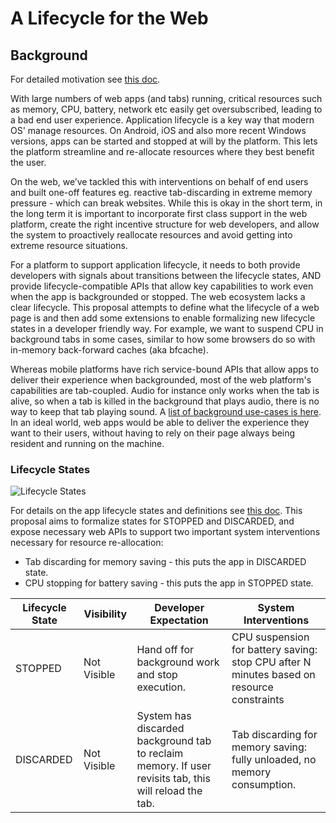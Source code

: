 # A Lifecycle for the Web
## Background
For detailed motivation see [this doc](https://docs.google.com/document/d/1UuS6ff4Fd4igZgL50LDS8MeROVrOfkN13RbiP2nTT9I/edit#).

With large numbers of web apps (and tabs) running, critical resources such as memory, CPU, battery, network etc easily get oversubscribed, leading to a bad end user experience.
Application lifecycle is a key way that modern OS' manage resources. On Android, iOS and also more recent Windows versions, apps can be started and stopped at will by the platform. This lets the platform streamline and re-allocate resources where they best benefit the user.

On the web, we’ve tackled this with interventions on behalf of end users and built one-off features eg. reactive tab-discarding in extreme memory pressure - which can break websites. 
While this is okay in the short term, in the long term it is important to incorporate first class support in the web platform, create the right incentive structure for web developers, and allow the system to proactively reallocate resources and avoid getting into extreme resource situations.

For a platform to support application lifecycle, it needs to both provide developers with signals about transitions between the lifecycle states, AND provide lifecycle-compatible APIs that allow key capabilities to work even when the app is backgrounded or stopped.
The web ecosystem lacks a clear lifecycle. This proposal attempts to define what the lifecycle of a web page is and then add some extensions to enable formalizing new lifecycle states in a developer friendly way. For example, we want to suspend CPU in background tabs in some cases, similar to how some browsers do so with in-memory back-forward caches (aka bfcache).

Whereas mobile platforms have rich service-bound APIs that allow apps to deliver their experience when backgrounded, most of the web platform's capabilities are tab-coupled. Audio for instance only works when the tab is alive, so when a tab is killed in the background that plays audio, there is no way to keep that tab playing sound. A [list of background use-cases is here](https://docs.google.com/document/d/1UuS6ff4Fd4igZgL50LDS8MeROVrOfkN13RbiP2nTT9I/edit#heading=h.5kyzj3e4880y). In an ideal world, web apps would be able to deliver the experience they want to their users, without having to rely on their page always being resident and running on the machine.

### Lifecycle States
![Lifecycle States](https://github.com/spanicker/web-lifecycle/blob/master/LifecycleStates.png)

For details on the app lifecycle states and definitions see [this doc](https://docs.google.com/document/d/1UuS6ff4Fd4igZgL50LDS8MeROVrOfkN13RbiP2nTT9I/edit#heading=h.edtdhepwctwy).
This proposal aims to formalize states for STOPPED and DISCARDED, and expose necessary web APIs to support two important system interventions necessary for resource re-allocation:
* Tab discarding for memory saving - this puts the app in DISCARDED state.
* CPU stopping for battery saving - this puts the app in STOPPED state.


Lifecycle State | Visibility | Developer Expectation | System Interventions
--------------- | ---------- | --------------------- | --------------------
STOPPED | Not Visible | Hand off for background work and stop execution. | CPU suspension for battery saving: stop CPU after N minutes based on resource constraints
DISCARDED | Not Visible | System has discarded background tab to reclaim memory. If user revisits tab, this will reload the tab. | Tab discarding for memory saving: fully unloaded, no memory consumption.

